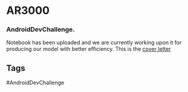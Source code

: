 # AR3000
### AndroidDevChallenge.
Notebook has been uploaded and we are currently working upon it for producing our model with better efficiency.
This is the [cover letter](https://github.com/Abhik1998/AR3000/blob/master/Android%20Dev%20Challenge%20-AR3000.pdf)

## Tags 
#AndroidDevChallenge
